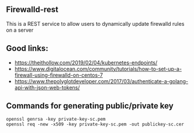 ## Firewalld-rest

This is a REST service to allow users to dynamically update firewalld rules on a server

## Good links:

- https://theithollow.com/2019/02/04/kubernetes-endpoints/
- https://www.digitalocean.com/community/tutorials/how-to-set-up-a-firewall-using-firewalld-on-centos-7
- https://www.thepolyglotdeveloper.com/2017/03/authenticate-a-golang-api-with-json-web-tokens/

## Commands for generating public/private key

```
openssl genrsa -key private-key-sc.pem
openssl req -new -x509 -key private-key-sc.pem -out publickey-sc.cer
```
